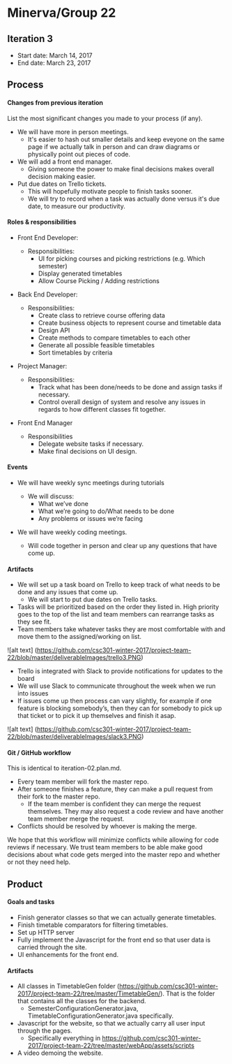 # Minerva/Group 22


## Iteration 3

 * Start date: March 14, 2017
 * End date: March 23, 2017

## Process

#### Changes from previous iteration

List the most significant changes you made to your process (if any).

* We will have more in person meetings.
  * It's easier to hash out smaller details and keep eveyone on the same page if we actually talk in person and can draw diagrams 
  or physically point out pieces of code. 
* We will add a front end manager.
  * Giving someone the power to make final decisions makes overall decision making easier.
* Put due dates on Trello tickets.
  * This will hopefully motivate people to finish tasks sooner.
  * We will try to record when a task was actually done versus it's due date, to measure our productivity.
 

#### Roles & responsibilities

  * Front End Developer:
    * Responsibilities:
      * UI for picking courses and picking restrictions (e.g. Which semester)
      * Display generated timetables
      * Allow Course Picking / Adding restrictions

  * Back End Developer:
    * Responsibilities:
      * Create class to retrieve course offering data
      * Create business objects to represent course and timetable data
      * Design API
      * Create methods to compare timetables to each other
      * Generate all possible feasible timetables
      * Sort timetables by criteria

  * Project Manager:
    * Responsibilities:
      * Track what has been done/needs to be done and assign tasks if necessary.
      * Control overall design of system and resolve any issues in regards to how different classes fit together.
      
  * Front End Manager
    * Responsibilities
      * Delegate website tasks if necessary.
      * Make final decisions on UI design.


#### Events

* We will have weekly sync meetings during tutorials 
  * We will discuss:
    * What we’ve done
    * What we’re going to do/What needs to be done
    * Any problems or issues we’re facing
 
* We will have weekly coding meetings.
  * Will code together in person and clear up any questions that have come up.  

#### Artifacts

* We will set up a task board on Trello to keep track of what needs to be done and any issues that come up.
  * We will start to put due dates on Trello tasks.
* Tasks will be prioritized based on the order they listed in. High priority goes to the top of the list and team members can rearrange tasks as they see fit.
* Team members take whatever tasks they are most comfortable with and move them to the assigned/working on list.

![alt text] (https://github.com/csc301-winter-2017/project-team-22/blob/master/deliverableImages/trello3.PNG)
* Trello is integrated with Slack to provide notifications for updates to the board
* We will use Slack to communicate throughout the week when we run into issues
* If issues come up then process can vary slightly, for example if one feature is blocking somebody’s, then they can for somebody to pick up that ticket or to pick it up themselves and finish it asap.

![alt text] (https://github.com/csc301-winter-2017/project-team-22/blob/master/deliverableImages/slack3.PNG)

#### Git / GitHub workflow

This is identical to iteration-02.plan.md.

* Every team member will fork the master repo.
* After someone finishes a feature, they can make a pull request from their fork to the master repo.
  * If the team member is confident they can merge the request themselves. They may also request a code review and have another team member
 merge the request.
* Conflicts should be resolved by whoever is making the merge.

We hope that this workflow will minimize conflicts while allowing for code reviews if necessary. We trust team members to be able make good
decisions about what code gets merged into the master repo and whether or not they need help.


## Product

#### Goals and tasks

 * Finish generator classes so that we can actually generate timetables.
 * Finish timetable comparators for filtering timetables.
 * Set up HTTP server
 * Fully implement the Javascript for the front end so that user data is carried through the site.
 * UI enhancements for the front end.

#### Artifacts

 * All classes in TimetableGen folder (https://github.com/csc301-winter-2017/project-team-22/tree/master/TimetableGen/). That is the 
 folder that contains all the classes for the backend.
   * SemesterConfigurationGenerator.java, TimetableConfigurationGenerator.java specifically.
 * Javascript for the website, so that we actually carry all user input through the pages.
   * Specifically everything in https://github.com/csc301-winter-2017/project-team-22/tree/master/webApp/assets/scripts
 * A video demoing the website.
